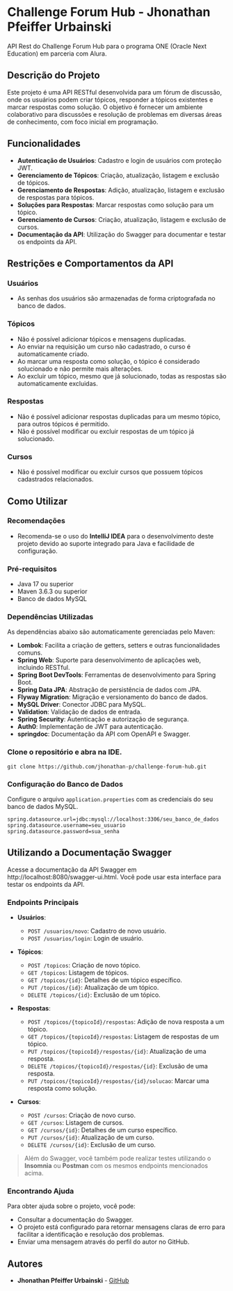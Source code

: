 # Challenge Forum Hub - Jhonathan Pfeiffer Urbainski

API Rest do Challenge Forum Hub para o programa ONE (Oracle Next Education) em parceria com Alura.

## Descrição do Projeto

Este projeto é uma API RESTful desenvolvida para um fórum de discussão, onde os usuários podem criar tópicos, responder a tópicos existentes e marcar respostas como solução. O objetivo é fornecer um ambiente colaborativo para discussões e resolução de problemas em diversas áreas de conhecimento, com foco inicial em programação.

## Funcionalidades

- **Autenticação de Usuários**: Cadastro e login de usuários com proteção JWT.
- **Gerenciamento de Tópicos**: Criação, atualização, listagem e exclusão de tópicos.
- **Gerenciamento de Respostas**: Adição, atualização, listagem e exclusão de respostas para tópicos.
- **Soluções para Respostas**: Marcar respostas como solução para um tópico.
- **Gerenciamento de Cursos**: Criação, atualização, listagem e exclusão de cursos.
- **Documentação da API**: Utilização do Swagger para documentar e testar os endpoints da API.

## Restrições e Comportamentos da API

### Usuários

- As senhas dos usuários são armazenadas de forma criptografada no banco de dados.

### Tópicos

- Não é possível adicionar tópicos e mensagens duplicadas.
- Ao enviar na requisição um curso não cadastrado, o curso é automaticamente criado.
- Ao marcar uma resposta como solução, o tópico é considerado solucionado e não permite mais alterações.
- Ao excluir um tópico, mesmo que já solucionado, todas as respostas são automaticamente excluidas.

### Respostas

- Não é possível adicionar respostas duplicadas para um mesmo tópico, para outros tópicos é permitido.
- Não é possível modificar ou excluir respostas de um tópico já solucionado.

### Cursos

- Não é possível modificar ou excluir cursos que possuem tópicos cadastrados relacionados.

## Como Utilizar

### Recomendações

- Recomenda-se o uso do **IntelliJ IDEA** para o desenvolvimento deste projeto devido ao suporte integrado para Java e facilidade de configuração.

### Pré-requisitos

- Java 17 ou superior
- Maven 3.6.3 ou superior
- Banco de dados MySQL

### Dependências Utilizadas
As dependências abaixo são automaticamente gerenciadas pelo Maven:
- **Lombok**: Facilita a criação de getters, setters e outras funcionalidades comuns.
- **Spring Web**: Suporte para desenvolvimento de aplicações web, incluindo RESTful.
- **Spring Boot DevTools**: Ferramentas de desenvolvimento para Spring Boot.
- **Spring Data JPA**: Abstração de persistência de dados com JPA.
- **Flyway Migration**: Migração e versionamento do banco de dados.
- **MySQL Driver**: Conector JDBC para MySQL.
- **Validation**: Validação de dados de entrada.
- **Spring Security**: Autenticação e autorização de segurança.
- **Auth0**: Implementação de JWT para autenticação.
- **springdoc**: Documentação da API com OpenAPI e Swagger.

### Clone o repositório e abra na IDE.

   ```
   git clone https://github.com/jhonathan-p/challenge-forum-hub.git
   ```

### Configuração do Banco de Dados

Configure o arquivo `application.properties` com as credenciais do seu banco de dados MySQL.

```properties
spring.datasource.url=jdbc:mysql://localhost:3306/seu_banco_de_dados
spring.datasource.username=seu_usuario
spring.datasource.password=sua_senha
```

## Utilizando a Documentação Swagger
Acesse a documentação da API Swagger em http://localhost:8080/swagger-ui.html. Você pode usar esta interface para testar os endpoints da API.

### Endpoints Principais

- **Usuários**:
    - `POST /usuarios/novo`: Cadastro de novo usuário.
    - `POST /usuarios/login`: Login de usuário.


- **Tópicos**:
    - `POST /topicos`: Criação de novo tópico.
    - `GET /topicos`: Listagem de tópicos.
    - `GET /topicos/{id}`: Detalhes de um tópico específico.
    - `PUT /topicos/{id}`: Atualização de um tópico.
    - `DELETE /topicos/{id}`: Exclusão de um tópico.
  

- **Respostas**:
    - `POST /topicos/{topicoId}/respostas`: Adição de nova resposta a um tópico.
    - `GET /topicos/{topicoId}/respostas`: Listagem de respostas de um tópico.
    - `PUT /topicos/{topicoId}/respostas/{id}`: Atualização de uma resposta.
    - `DELETE /topicos/{topicoId}/respostas/{id}`: Exclusão de uma resposta.
    - `PUT /topicos/{topicoId}/respostas/{id}/solucao`: Marcar uma resposta como solução.


- **Cursos**:
    - `POST /cursos`: Criação de novo curso.
    - `GET /cursos`: Listagem de cursos.
    - `GET /cursos/{id}`: Detalhes de um curso específico.
    - `PUT /cursos/{id}`: Atualização de um curso.
    - `DELETE /cursos/{id}`: Exclusão de um curso.


> Além do Swagger, você também pode realizar testes utilizando o **Insomnia** ou **Postman** com os mesmos endpoints mencionados acima.


### Encontrando Ajuda

Para obter ajuda sobre o projeto, você pode:

- Consultar a documentação do Swagger.
- O projeto está configurado para retornar mensagens claras de erro para facilitar a identificação e resolução dos problemas.
- Enviar uma mensagem através do perfil do autor no GitHub.

## Autores

- **Jhonathan Pfeiffer Urbainski** - [GitHub](https://github.com/jhonathan-p)
